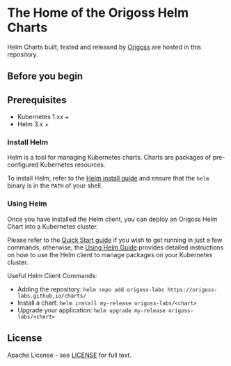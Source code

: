 # The Home of the Origoss Helm Charts

Helm Charts built, tested and released by [Origoss](https://origoss.com/) are hosted in this repository.

## Before you begin

## Prerequisites

* Kubernetes 1.xx +
* Helm 3.x +

### Install Helm

Helm is a tool for managing Kubernetes charts. Charts are packages of pre-configured Kubernetes resources.

To install Helm, refer to the [Helm install guide](https://github.com/helm/helm#install) and ensure that the `helm` binary is in the `PATH` of your shell.

### Using Helm

Once you have installed the Helm client, you can deploy an Origoss Helm Chart into a Kubernetes cluster.

Please refer to the [Quick Start guide](https://helm.sh/docs/intro/quickstart/) if you wish to get running in just a few commands, otherwise, the [Using Helm Guide](https://helm.sh/docs/intro/using_helm/) provides detailed instructions on how to use the Helm client to manage packages on your Kubernetes cluster.

Useful Helm Client Commands:

* Adding the repository: `helm repo add origoss-labs https://origoss-labs.github.io/charts/`
* Install a chart: `helm install my-release origoss-labs/<chart>`
* Upgrade your application: `helm upgrade my-release origoss-labs/<chart>`

## License

Apache License - see [LICENSE](LICENSE) for full text.
